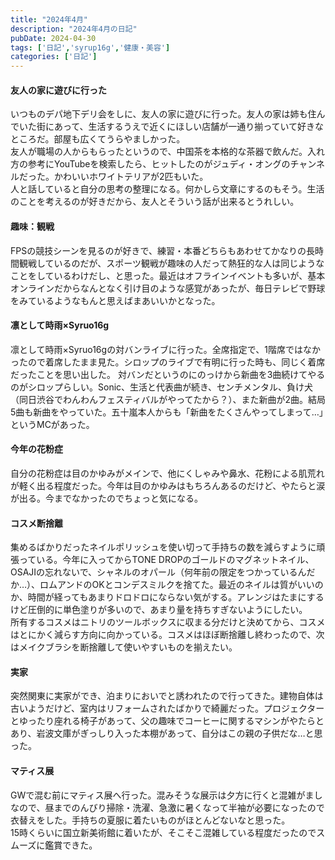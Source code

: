 ```yaml
---
title: "2024年4月"
description: "2024年4月の日記"
pubDate: 2024-04-30
tags: ['日記','syrup16g','健康・美容']
categories: ['日記']
---
```


#### 友人の家に遊びに行った
いつものデパ地下デリ会をしに、友人の家に遊びに行った。友人の家は姉も住んでいた街にあって、生活するうえで近くにほしい店舗が一通り揃っていて好きなところだ。部屋も広くてうらやましかった。  
友人が職場の人からもらったというので、中国茶を本格的な茶器で飲んだ。入れ方の参考にYouTubeを検索したら、ヒットしたのがジュディ・オングのチャンネルだった。かわいいホワイトテリアが2匹もいた。  
人と話していると自分の思考の整理になる。何かしら文章にするのもそう。生活のことを考えるのが好きだから、友人とそういう話が出来るとうれしい。

#### 趣味：観戦
FPSの競技シーンを見るのが好きで、練習・本番どちらもあわせてかなりの長時間観戦しているのだが、スポーツ観戦が趣味の人だって熱狂的な人は同じようなことをしているわけだし、と思った。最近はオフラインイベントも多いが、基本オンラインだからなんとなく引け目のような感覚があったが、毎日テレビで野球をみているようなもんと思えばまあいいかとなった。

#### 凛として時雨×Syruo16g
凛として時雨×Syruo16gの対バンライブに行った。全席指定で、1階席ではなかったので着席したまま見た。シロップのライブで有明に行った時も、同じく着席だったことを思い出した。
対バンだというのにのっけから新曲を3曲続けてやるのがシロップらしい。Sonic、生活と代表曲が続き、センチメンタル、負け犬（同日渋谷でわんわんフェスティバルがやってたから？）、また新曲が2曲。結局5曲も新曲をやっていた。五十嵐本人からも「新曲をたくさんやってしまって…」というMCがあった。

 #### 今年の花粉症
自分の花粉症は目のかゆみがメインで、他にくしゃみや鼻水、花粉による肌荒れが軽く出る程度だった。今年は目のかゆみはもちろんあるのだけど、やたらと涙が出る。今までなかったのでちょっと気になる。

#### コスメ断捨離
集めるばかりだったネイルポリッシュを使い切って手持ちの数を減らすように頑張っている。今年に入ってからTONE DROPのゴールドのマグネットネイル、OSAJIの忘れないで、シャネルのオパール（何年前の限定をつかっているんだか…）、ロムアンドのOKとコンデスミルクを捨てた。最近のネイルは質がいいのか、時間が経ってもあまりドロドロにならない気がする。アレンジはたまにするけど圧倒的に単色塗りが多いので、あまり量を持ちすぎないようにしたい。  
所有するコスメはニトリのツールボックスに収まる分だけと決めてから、コスメはとにかく減らす方向に向かっている。コスメはほぼ断捨離し終わったので、次はメイクブラシを断捨離して使いやすいものを揃えたい。

#### 実家
突然関東に実家ができ、泊まりにおいでと誘われたので行ってきた。建物自体は古いようだけど、室内はリフォームされたばかりで綺麗だった。プロジェクターとゆったり座れる椅子があって、父の趣味でコーヒーに関するマシンがやたらとあり、岩波文庫がぎっしり入った本棚があって、自分はこの親の子供だな…と思った。

#### マティス展
GWで混む前にマティス展へ行った。混みそうな展示は夕方に行くと混雑がましなので、昼までのんびり掃除・洗濯、急激に暑くなって半袖が必要になったので衣替えをした。手持ちの夏服に着たいものがほとんどないなと思った。  
15時くらいに国立新美術館に着いたが、そこそこ混雑している程度だったのでスムーズに鑑賞できた。
